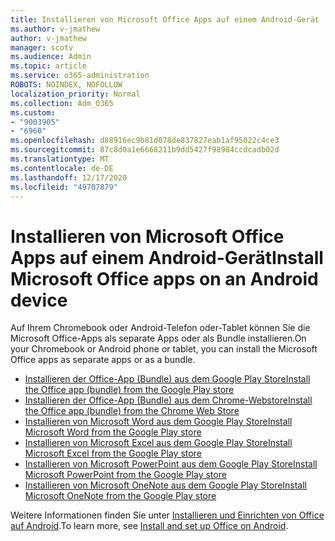 ```yaml
---
title: Installieren von Microsoft Office Apps auf einem Android-Gerät
ms.author: v-jmathew
author: v-jmathew
manager: scotv
ms.audience: Admin
ms.topic: article
ms.service: o365-administration
ROBOTS: NOINDEX, NOFOLLOW
localization_priority: Normal
ms.collection: Adm_O365
ms.custom:
- "9003905"
- "6960"
ms.openlocfilehash: d88916ec9b81d078de837827eab1af95022c4ce3
ms.sourcegitcommit: 87c8d0a1e6668211b9dd5427f98984ccdcadb02d
ms.translationtype: MT
ms.contentlocale: de-DE
ms.lasthandoff: 12/17/2020
ms.locfileid: "49707879"
---
```

# <a name="install-microsoft-office-apps-on-an-android-device"></a><span data-ttu-id="49885-102">Installieren von Microsoft Office Apps auf einem Android-Gerät</span><span class="sxs-lookup"><span data-stu-id="49885-102">Install Microsoft Office apps on an Android device</span></span>

<span data-ttu-id="49885-103">Auf Ihrem Chromebook oder Android-Telefon oder-Tablet können Sie die Microsoft Office-Apps als separate Apps oder als Bundle installieren.</span><span class="sxs-lookup"><span data-stu-id="49885-103">On your Chromebook or Android phone or tablet, you can install the Microsoft Office apps as separate apps or as a bundle.</span></span>

- [<span data-ttu-id="49885-104">Installieren der Office-App (Bundle) aus dem Google Play Store</span><span class="sxs-lookup"><span data-stu-id="49885-104">Install the Office app (bundle) from the Google Play store</span></span>](https://go.microsoft.com/fwlink/?linkid=2137009)
- [<span data-ttu-id="49885-105">Installieren der Office-App (Bundle) aus dem Chrome-Webstore</span><span class="sxs-lookup"><span data-stu-id="49885-105">Install the Office app (bundle) from the Chrome Web Store</span></span>](https://go.microsoft.com/fwlink/?linkid=2137212)
- [<span data-ttu-id="49885-106">Installieren von Microsoft Word aus dem Google Play Store</span><span class="sxs-lookup"><span data-stu-id="49885-106">Install Microsoft Word from the Google Play store</span></span>](https://go.microsoft.com/fwlink/?linkid=2136994)
- [<span data-ttu-id="49885-107">Installieren von Microsoft Excel aus dem Google Play Store</span><span class="sxs-lookup"><span data-stu-id="49885-107">Install Microsoft Excel from the Google Play store</span></span>](https://go.microsoft.com/fwlink/?linkid=2137120)
- [<span data-ttu-id="49885-108">Installieren von Microsoft PowerPoint aus dem Google Play Store</span><span class="sxs-lookup"><span data-stu-id="49885-108">Install Microsoft PowerPoint from the Google Play store</span></span>](https://go.microsoft.com/fwlink/?linkid=2137121)
- [<span data-ttu-id="49885-109">Installieren von Microsoft OneNote aus dem Google Play Store</span><span class="sxs-lookup"><span data-stu-id="49885-109">Install Microsoft OneNote from the Google Play store</span></span>](https://go.microsoft.com/fwlink/?linkid=2137211)

<span data-ttu-id="49885-110">Weitere Informationen finden Sie unter [Installieren und Einrichten von Office auf Android](https://go.microsoft.com/fwlink/?linkid=2135287).</span><span class="sxs-lookup"><span data-stu-id="49885-110">To learn more, see [Install and set up Office on Android](https://go.microsoft.com/fwlink/?linkid=2135287).</span></span>
